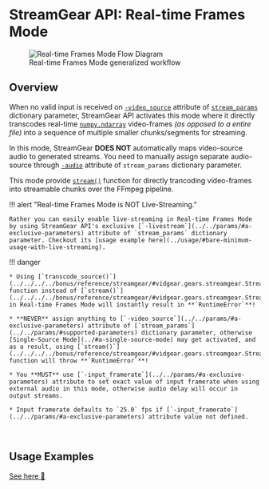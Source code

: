 <!--
===============================================
vidgear library source-code is deployed under the Apache 2.0 License:

Copyright (c) 2019-2020 Abhishek Thakur(@abhiTronix) <abhi.una12@gmail.com>

Licensed under the Apache License, Version 2.0 (the "License");
you may not use this file except in compliance with the License.
You may obtain a copy of the License at

   http://www.apache.org/licenses/LICENSE-2.0

Unless required by applicable law or agreed to in writing, software
distributed under the License is distributed on an "AS IS" BASIS,
WITHOUT WARRANTIES OR CONDITIONS OF ANY KIND, either express or implied.
See the License for the specific language governing permissions and
limitations under the License.
===============================================
-->

# StreamGear API: Real-time Frames Mode


<figure>
  <img src="../../../../assets/images/streamgear_real.webp" loading="lazy" alt="Real-time Frames Mode Flow Diagram"/>
  <figcaption>Real-time Frames Mode generalized workflow</figcaption>
</figure>


## Overview

When no valid input is received on [`-video_source`](../../params/#a-exclusive-parameters) attribute of [`stream_params`](../../params/#supported-parameters) dictionary parameter, StreamGear API activates this mode where it directly transcodes real-time [`numpy.ndarray`](https://numpy.org/doc/1.18/reference/generated/numpy.ndarray.html#numpy-ndarray) video-frames _(as opposed to a entire file)_ into a sequence of multiple smaller chunks/segments for streaming. 

In this mode, StreamGear **DOES NOT** automatically maps video-source audio to generated streams. You need to manually assign separate audio-source through [`-audio`](../../params/#a-exclusive-parameters) attribute of `stream_params` dictionary parameter.

This mode provide [`stream()`](../../../../bonus/reference/streamgear/#vidgear.gears.streamgear.StreamGear.stream) function for directly trancoding video-frames into streamable chunks over the FFmpeg pipeline. 



!!! alert "Real-time Frames Mode is NOT Live-Streaming."

    Rather you can easily enable live-streaming in Real-time Frames Mode by using StreamGear API's exclusive [`-livestream`](../../params/#a-exclusive-parameters) attribute of `stream_params` dictionary parameter. Checkout its [usage example here](../usage/#bare-minimum-usage-with-live-streaming).


!!! danger 

    * Using [`transcode_source()`](../../../../bonus/reference/streamgear/#vidgear.gears.streamgear.StreamGear.transcode_source) function instead of [`stream()`](../../../../bonus/reference/streamgear/#vidgear.gears.streamgear.StreamGear.stream) in Real-time Frames Mode will instantly result in **`RuntimeError`**!

    * **NEVER** assign anything to [`-video_source`](../../params/#a-exclusive-parameters) attribute of [`stream_params`](../../params/#supported-parameters) dictionary parameter, otherwise [Single-Source Mode](../#a-single-source-mode) may get activated, and as a result, using [`stream()`](../../../../bonus/reference/streamgear/#vidgear.gears.streamgear.StreamGear.stream) function will throw **`RuntimeError`**!

    * You **MUST** use [`-input_framerate`](../../params/#a-exclusive-parameters) attribute to set exact value of input framerate when using external audio in this mode, otherwise audio delay will occur in output streams.

    * Input framerate defaults to `25.0` fps if [`-input_framerate`](../../params/#a-exclusive-parameters) attribute value not defined. 


&thinsp;

## Usage Examples

<div>
<a href="../usage/">See here 🚀</a>
</div>

&thinsp;